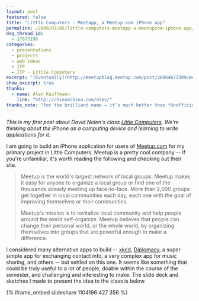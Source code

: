 ```yaml
---
layout: post
featured: false
title: "Little Computers - Meetapp, a Meetup.com iPhone app"
permalink: /2009/03/05/little-computers-meetapp-a-meetupcom-iphone-app/
dsq_thread_id:
  - 17673196
categories:
  - presentations
  - projects
  - web ideas
  - ITP
  - ITP - Little Computers
excerpt: "[Eventually](http://meetupblog.meetup.com/post/20064673309/meetup-for-iphone), *finally*, they made their own."
show_excerpt: true
thanks:
  - name: Alex Kauffmann
    link: "http://chinaalbino.com/alex/"
thanks_note: "for the brilliant name — it’s much better than *Unofficial Meetup*."
---
```

*This is my first post about David Nolen's class [Little Computers][1]. We're thinking about the iPhone as a computing device and learning to write applications for it.*

I am going to build an iPhone application for users of [Meetup.com][2] for my primary project in Little Computers. Meetup is a pretty cool company -- if you're unfamiliar, it's worth reading the following and checking out their site.

> Meetup is the world's largest network of local groups. Meetup makes it easy for anyone to organize a local group or find one of the thousands already meeting up face-to-face. More than 2,000 groups get together in local communities each day, each one with the goal of improving themselves or their communities.
> 
> Meetup's mission is to revitalize local community and help people around the world self-organize. Meetup believes that people can change their personal world, or the whole world, by organizing themselves into groups that are powerful enough to make a difference.

I considered many alternative apps to build -- [xkcd][3], [Diplomacy][4], a super simple app for exchanging contact info, a very complex app for music sharing, and others -- but settled on this one. It seems like something that could be truly useful to a lot of people, doable within the course of the semester, and challenging and interesting to make. The slide deck and sketches I made to present the idea to the class is below.

{% iframe_embed slideshare 1104196 427 356 %}

 [1]: http://www.littlecomputers.net/
 [2]: http://meetup.com/
 [3]: http://xkcd.com/
 [4]: http://en.wikipedia.org/wiki/Diplomacy_(game)